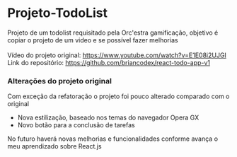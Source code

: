 # Projeto-TodoList
Projeto de um todolist requisitado pela Orc'estra gamificação, objetivo é copiar o projeto de um video e se possível fazer melhorias <br><br>
Vídeo do projeto original: https://www.youtube.com/watch?v=E1E08i2UJGI<br>
Link do repositório: https://github.com/briancodex/react-todo-app-v1<br>

### Alterações do projeto original
Com exceção da refatoração o projeto foi pouco alterado comparado com o original<br>
- Nova estilização, baseado nos temas do navegador Opera GX
- Novo botão para a conclusão de tarefas<br>

No futuro haverá novas melhorias e funcionalidades conforme avança o meu aprendizado sobre React.js
